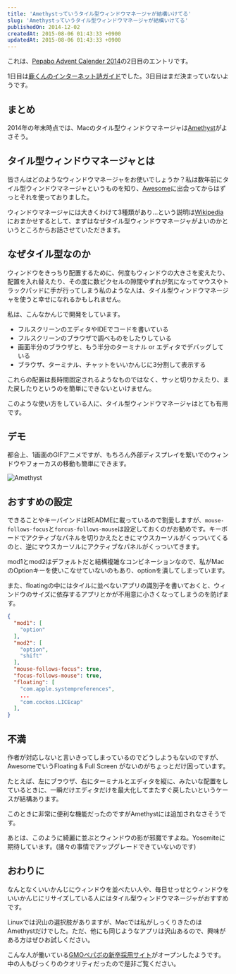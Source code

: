 ```yaml
---
title: 'Amethystっていうタイル型ウィンドウマネージャが結構いけてる'
slug: 'Amethystっていうタイル型ウィンドウマネージャが結構いけてる'
publishedOn: 2014-12-02
createdAt: 2015-08-06 01:43:33 +0900
updatedAt: 2015-08-06 01:43:33 +0900
---
```

これは、[Pepabo Advent Calender 2014](https://qiita.com/advent-calendar/2014/pepabo)の2日目のエントリです。

1日目は[鹿くんのインターネット詩ガイド](https://qiita.com/shikakun/items/5eb2f16b50256a018083)でした。3日目はまだ決まっていないようです。

## まとめ

2014年の年末時点では、Macのタイル型ウィンドウマネージャは[Amethyst](https://github.com/ianyh/Amethyst)がよさそう。

## タイル型ウィンドウマネージャとは

皆さんはどのようなウィンドウマネージャをお使いでしょうか？私は数年前にタイル型ウィンドウマネージャというものを知り、[Awesome](https://awesome.naquadah.org/)に出会ってからはずっとそれを使っておりました。

ウィンドウマネージャには大きくわけて3種類があり…という説明は[Wikipedia](https://ja.wikipedia.org/wiki/%E3%82%A6%E3%82%A3%E3%83%B3%E3%83%89%E3%82%A6%E3%83%9E%E3%83%8D%E3%83%BC%E3%82%B8%E3%83%A3)におまかせするとして、まずはなぜタイル型ウィンドウマネージャがよいのかというところからお話させていただきます。

## なぜタイル型なのか

ウィンドウをきっちり配置するために、何度もウィンドウの大きさを変えたり、配置を入れ替えたり、その度に数ピクセルの隙間やずれが気になってマウスやトラックパッドに手が行ってしまう私のような人は、タイル型ウィンドウマネージャを使うと幸せになれるかもしれません。

私は、こんなかんじで開発をしています。

- フルスクリーンのエディタやIDEでコードを書いている
- フルスクリーンのブラウザで調べものをしたりしている
- 画面半分のブラウザと、もう半分のターミナル or エディタでデバッグしている
- ブラウザ、ターミナル、チャットをいいかんじに3分割して表示する

これらの配置は長時間固定されるようなものではなく、サッと切りかえたり、また戻したりというのを簡単にできないといけません。

このような使い方をしている人に、タイル型ウィンドウマネージャはとても有用です。

## デモ

都合上、1画面のGIFアニメですが、もちろん外部ディスプレイを繋いでのウィンドウやフォーカスの移動も簡単にできます。

![Amethyst](https://cloud.githubusercontent.com/assets/6875/5257437/eeecd3de-7a1b-11e4-9a5e-4823da551e19.gif)

## おすすめの設定

できることやキーバインドはREADMEに載っているので割愛しますが、`mouse-follows-focus`と`forcus-follows-mouse`は設定しておくのがお勧めです。キーボードでアクティブなパネルを切りかえたときにマウスカーソルがくっついてくるのと、逆にマウスカーソルにアクティブなパネルがくっついてきます。

mod1とmod2はデフォルトだと結構複雑なコンビネーションなので、私がMacのOptionキーを使いこなせていないのもあり、optionを潰してしまっています。

また、floatingの中にはタイルに並べないアプリの識別子を書いておくと、ウィンドウのサイズに依存するアプリとかが不用意に小さくなってしまうのを防げます。

```json
{
  "mod1": [
    "option"
  ],
  "mod2": [
    "option",
    "shift"
  ],
  "mouse-follows-focus": true,
  "focus-follows-mouse": true,
  "floating": [
    "com.apple.systempreferences",
    ...
    "com.cockos.LICEcap"
  ],
}
```

## 不満

作者が対応しないと言いきってしまっているのでどうしようもないのですが、AwesomeでいうFloating & Full Screen がないのがちょっとだけ困っています。

たとえば、左にブラウザ、右にターミナルとエディタを縦に、みたいな配置をしているときに、一瞬だけエディタだけを最大化してまたすぐ戻したいというケースが結構あります。

このときに非常に便利な機能だったのですがAmethystには追加されなさそうです。

あとは、このように綺麗に並ぶとウィンドウの影が邪魔ですよね。Yosemiteに期待しています。(諸々の事情でアップグレードできていないのです)

## おわりに

なんとなくいいかんじにウィンドウを並べたい人や、毎日せっせとウィンドウをいいかんじにリサイズしている人にはタイル型ウィンドウマネージャがおすすめです。

Linuxでは沢山の選択肢がありますが、Macでは私がしっくりきたのはAmethystだけでした。ただ、他にも同じようなアプリは沢山あるので、興味がある方はぜひお試しください。

こんな人が働いている[GMOペパボの新卒採用サイト](https://pepabo.com/recruit2016/)がオープンしたようです。中の人もびっくりのクオリティだったので是非ご覧ください。
